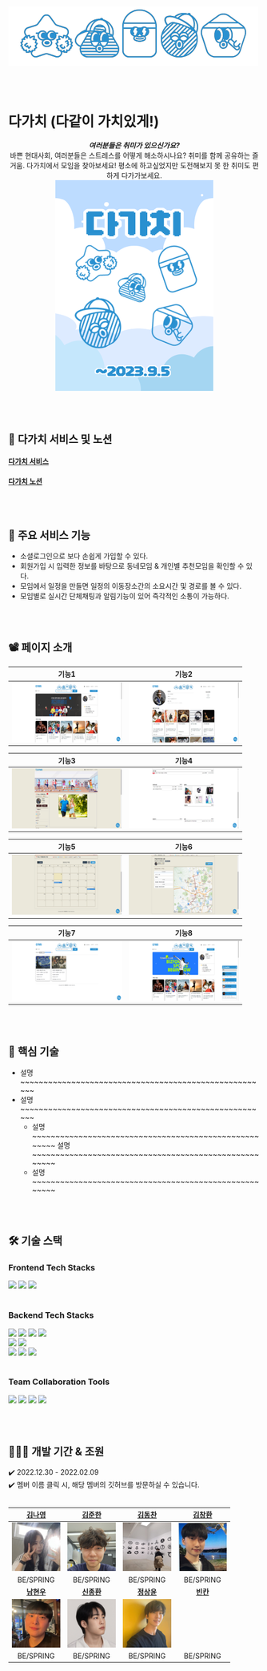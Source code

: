![상단이미지](https://github.com/newTypeo/dagachi/blob/master/src/main/webapp/resources/images/004.png?raw=true)

<br /> <br />

# 다가치 (다같이 가치있게!)
<div align=center>

***여러분들은 취미가 있으신가요?***  
바쁜 현대사회, 여러분들은 스트레스를 어떻게 해소하시나요?
취미를 함께 공유하는 즐거움. 다가치에서 모임을 찾아보세요!
평소에 하고싶었지만 도전해보지 못 한 취미도 편하게 다가가보세요.
<br />
![이미지](https://github.com/newTypeo/dagachi/blob/master/src/main/webapp/resources/images/main.png?raw=true)  
</div>

<br /> <br />

## 🔗 다가치 서비스 및 노션
#### [다가치 서비스]()
#### [다가치 노션](https://www.notion.so/6803054d29a34a60aa643c2b2d469c2f?v=6ef3c5f393b5482f88d7fd9819ee90b9&pvs=4)

<br /> <br />

## 📢 주요 서비스 기능
<ul>
  <li> 소셜로그인으로 보다 손쉽게 가입할 수 있다. </li>
  <li> 회원가입 시 입력한 정보를 바탕으로 동네모임 & 개인별 추천모임을 확인할 수 있다. </li>
  <li> 모임에서 일정을 만들면 일정의 이동장소간의 소요시간 및 경로를 볼 수 있다. </li>
  <li> 모임별로 실시간 단체채팅과 알림기능이 있어 즉각적인 소통이 가능하다. </li>
</ul>

<br /> <br />

## 📽 페이지 소개

| 기능1 | 기능2 |
|:------:|:------:|
| ![1](https://github.com/newTypeo/dagachi/blob/master/src/main/webapp/resources/images/%EB%A9%94%EC%9D%B8%ED%8E%98%EC%9D%B4%EC%A7%80.png?raw=true) | ![2](https://github.com/newTypeo/dagachi/blob/master/src/main/webapp/resources/images/%EB%A7%88%EC%9D%B4%ED%8E%98%EC%9D%B4%EC%A7%80.png?raw=true) |

| 기능3 | 기능4 |
|:------:|:------:|
| ![3](https://github.com/newTypeo/dagachi/blob/master/src/main/webapp/resources/images/%EB%AA%A8%EC%9E%84%EC%83%81%EC%84%B8%ED%8E%98%EC%9D%B4%EC%A7%80.png?raw=true) | ![4](https://github.com/newTypeo/dagachi/blob/master/src/main/webapp/resources/images/%EB%AA%A8%EC%9E%84%EC%83%81%EC%84%B8%ED%8E%98%EC%9D%B4%EC%A7%802.png?raw=true) |

| 기능5 | 기능6 |
|:------:|:------:|
| ![5](https://github.com/newTypeo/dagachi/blob/master/src/main/webapp/resources/images/%EB%AA%A8%EC%9E%84%EC%BA%98%EB%A6%B0%EB%8D%94.png?raw=true) | ![6](https://github.com/newTypeo/dagachi/blob/master/src/main/webapp/resources/images/%EB%AA%A8%EC%9E%84%EC%9D%BC%EC%A0%95%EB%B3%B4%EA%B8%B0.png?raw=true) |

| 기능7 | 기능8 |
|:------:|:------:|
| ![7](https://github.com/newTypeo/dagachi/blob/master/src/main/webapp/resources/images/%EC%A3%BC%EB%B3%80%EB%AA%A8%EC%9E%84%EA%B2%80%EC%83%89.png?raw=true) | ![8](https://github.com/newTypeo/dagachi/blob/master/src/main/webapp/resources/images/%EB%AA%A8%EC%9E%84%EB%B3%84%EC%B1%84%ED%8C%85%EB%B0%A9.png?raw=true) |

<br /> <br />


## 📌 핵심 기술
- 설명~~~~~~~~~~~~~~~~~~~~~~~~~~~~~~~~~~~~~~~~~~~~~~~~~~~~~~
 - 설명~~~~~~~~~~~~~~~~~~~~~~~~~~~~~~~~~~~~~~~~~~~~~~~~~~~~~~
   - 설명~~~~~~~~~~~~~~~~~~~~~~~~~~~~~~~~~~~~~~~~~~~~~~~~~~~~~~
   설명~~~~~~~~~~~~~~~~~~~~~~~~~~~~~~~~~~~~~~~~~~~~~~~~~~~~~~
   - 설명~~~~~~~~~~~~~~~~~~~~~~~~~~~~~~~~~~~~~~~~~~~~~~~~~~~~~~

<br /> <br />

## 🛠 기술 스택

### Frontend Tech Stacks
<img src="https://img.shields.io/badge/html5-E34F26?style=for-the-badge&logo=html5&logoColor=white">  <img src="https://img.shields.io/badge/css-1572B6?style=for-the-badge&logo=css3&logoColor=white">  <img src="https://img.shields.io/badge/javascript-F7DF1E?style=for-the-badge&logo=javascript&logoColor=black">
<br /> <br />

### Backend Tech Stacks
<img src="https://img.shields.io/badge/java-007396?style=for-the-badge&logo=java&logoColor=white">  <img src="https://img.shields.io/badge/spring-6DB33F?style=for-the-badge&logo=spring&logoColor=white">  <img src="https://img.shields.io/badge/springboot-6DB33F?style=for-the-badge&logo=springboot&logoColor=white">   <img src="https://img.shields.io/badge/spring security-6DB33F?style=for-the-badge&logo=springsecurity&logoColor=white">
<br />
<img src="https://img.shields.io/badge/websocket-FFCD00?style=for-the-badge&logo=websocket&logoColor=white">   <img src="https://img.shields.io/badge/stomp-006272?style=for-the-badge&logo=stomp&logoColor=white">
<br />
<img src="https://img.shields.io/badge/oracle cloud-FF9900?style=for-the-badge&logo=oraclecloud&logoColor=white">  <img src="https://img.shields.io/badge/sql developer-569A31?style=for-the-badge&logo=sqldeveloper&logoColor=white">  <img src="https://img.shields.io/badge/sql-527FFF?style=for-the-badge&logo=sql&logoColor=white"> 
<br /> <br />
  
### Team Collaboration Tools
<img src="https://img.shields.io/badge/git-F05032?style=for-the-badge&logo=git&logoColor=white">  <img src="https://img.shields.io/badge/github-181717?style=for-the-badge&logo=github&logoColor=white">  <img src="https://img.shields.io/badge/notion-000000?style=for-the-badge&logo=notion&logoColor=white">   <img src="https://img.shields.io/badge/intellij-000000?style=for-the-badge&logo=intellijidea&logoColor=white">
<br />

</div>

<br /><br />

## 🧑🏻‍💻 개발 기간 & 조원
✔️ 2022.12.30 - 2022.02.09
<br />
✔️ 멤버 이름 클릭 시, 해당 멤버의 깃허브를 방문하실 수 있습니다.
<br /> <br />
<div align=center>

|  [김나영](https://github.com)  | [김준한](https://github.com) | [김동찬](https://github.com) | [김창환](https://github.com) |
|:---:|:---:|:---:|:---:|
| ![나영](https://github.com/newTypeo/dagachi/blob/master/src/main/webapp/resources/images/%EA%B9%80%EB%82%98%EC%98%81.png?raw=true) | ![준한](https://github.com/newTypeo/dagachi/blob/master/src/main/webapp/resources/images/%EA%B9%80%EC%A4%80%ED%95%9C.png?raw=true) | ![동찬](https://github.com/newTypeo/dagachi/blob/master/src/main/webapp/resources/images/%EA%B9%80%EB%8F%99%EC%B0%AC%20(1).png?raw=true) | ![창환](https://github.com/newTypeo/dagachi/blob/master/src/main/webapp/resources/images/%EA%B9%80%EC%B0%BD%ED%99%98.png?raw=true) |
| BE/SPRING | BE/SPRING | BE/SPRING | BE/SPRING |
| **[남현우](https://github.com)** | **[신종환](https://github.com)** | **[정상윤](https://github.com)** | **[빈칸](https://github.com)** |
| ![남현우](https://github.com/newTypeo/dagachi/blob/master/src/main/webapp/resources/images/%EB%82%A8%ED%98%84%EC%9A%B0.png?raw=true) | ![신종환](https://github.com/newTypeo/dagachi/blob/master/src/main/webapp/resources/images/%EC%8B%A0%EC%A2%85%ED%99%98%ED%8C%80%EC%9E%A5.png?raw=true) | ![정상윤](https://github.com/newTypeo/dagachi/blob/master/src/main/webapp/resources/images/%EC%A0%95%EC%83%81%EC%9C%A4.png?raw=true) |
| BE/SPRING | BE/SPRING | BE/SPRING | BE/SPRING |
</div>
<br /> <br /> <br />

